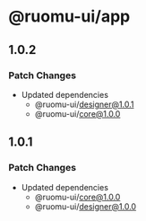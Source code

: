 # @ruomu-ui/app

## 1.0.2

### Patch Changes

- Updated dependencies
  - @ruomu-ui/designer@1.0.1
  - @ruomu-ui/core@1.0.0

## 1.0.1

### Patch Changes

- Updated dependencies
  - @ruomu-ui/core@1.0.0
  - @ruomu-ui/designer@1.0.0
